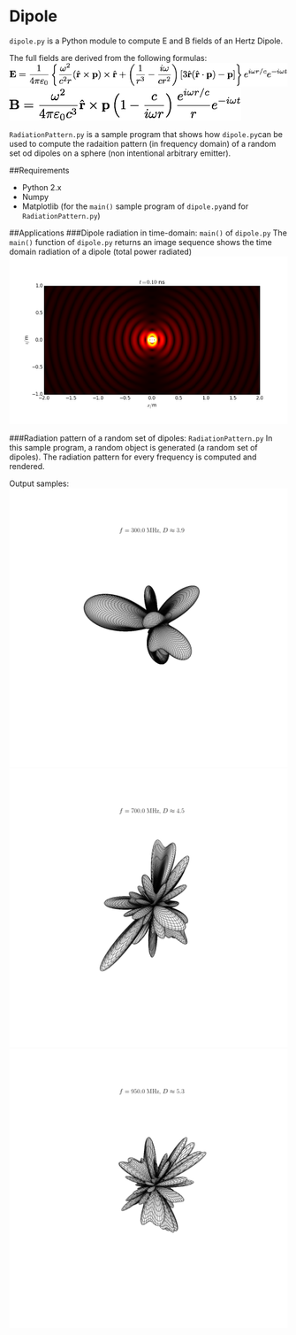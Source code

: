 Dipole
======

`dipole.py` is a Python module to compute E and B fields of an Hertz Dipole.

The full fields are derived from the following formulas:
![](./img/E.png )
![](./img/B.png)

`RadiationPattern.py` is a sample program that shows how `dipole.py`can be used to compute the radaition pattern (in frequency domain) of a random set od dipoles on a sphere (non intentional arbitrary emitter).

##Requirements
* Python 2.x
* Numpy
* Matplotlib (for the `main()` sample program of `dipole.py`and for `RadiationPattern.py`)

##Applications
###Dipole radiation in time-domain: `main()` of `dipole.py`
The `main()` function of `dipole.py` returns an image sequence shows the time domain radiation of a dipole (total power radiated)
![](./img/img_0.png)


###Radiation pattern of a random set of dipoles: `RadiationPattern.py` 
In this sample program, a random object is generated (a random set of dipoles). The radiation pattern for every frequency is computed and rendered.

Output samples:
![](./img/rp_5.png)
![](./img/rp_13.png)
![](./img/rp_18.png)






